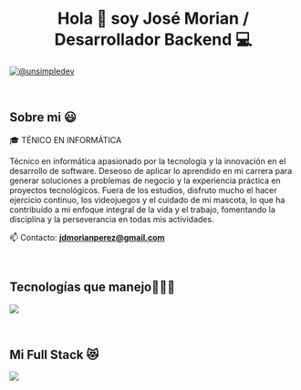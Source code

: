 <h1 align="center">Hola 👋  soy José Morian / Desarrollador Backend 💻 </h1> 

<p align="left">
<a href = "mailto:jdmorianperez@gmail.com" target="blank"><img align="center" src="https://img.shields.io/badge/Gmail-D14836?style=for-the-badge&logo=gmail&logoColor=white" alt="@unsimpledev"  /></a>
  </p>
<br>
<h2>Sobre mi 😃</h2>
<!--Intro start-->

<p align="left">
🎓 TÉNICO EN INFORMÁTICA

Técnico en informática apasionado por la tecnología y la innovación en el desarrollo de
software. Deseoso de aplicar lo aprendido en mi carrera para generar soluciones a
problemas de negocio y la experiencia práctica en proyectos tecnológicos. Fuera de los
estudios, disfruto mucho el hacer ejercicio continuo, los videojuegos y el cuidado de mi
mascota, lo que ha contribuido a mi enfoque integral de la vida y el trabajo, fomentando la
disciplina y la perseverancia en todas mis actividades.  

📫 Contacto: **jdmorianperez@gmail.com**
<!--Intro end-->
  </p>
<br>

<h2 >Tecnologías que manejo👨🏻‍💻</h2>
<!--tech stack icons-->
<p align="left">
  <a href="https://skillicons.dev">
    <img src="https://skillicons.dev/icons?i=html,css,js,bootstrap,tailwind,php,mysql,laravel,astro,react,angular,nodejs,git,github,mulesoft&perline=12" />
  </a>
</p>
<br>

<h2 >Mi Full Stack 😻</h2>
<!--tech stack icons-->
<p align="left">
  <a href="https://skillicons.dev">
    <img src="https://skillicons.dev/icons?i=bootstrap,tailwind,php,laravel,angular,mysql&perline=12" />
  </a>
</p>
<br>
      
<!--- stats (end) -->

